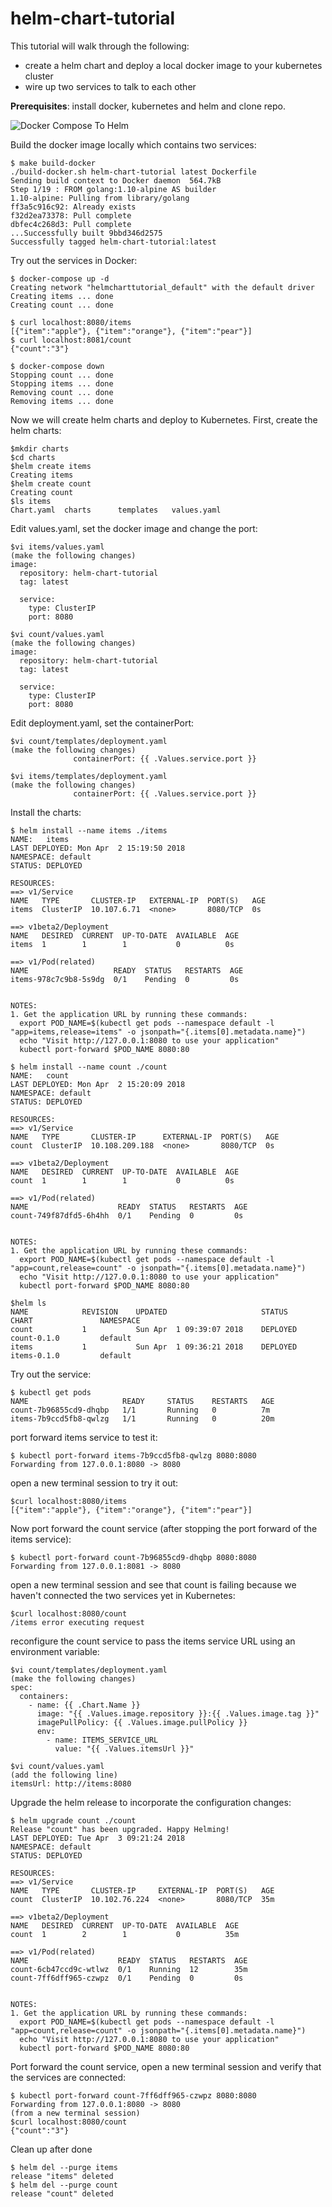 # helm-chart-tutorial

This tutorial will walk through the following:
- create a helm chart and deploy a local docker image to your kubernetes cluster
- wire up two services to talk to each other

**Prerequisites**: install docker, kubernetes and helm and clone repo.

![Docker Compose To Helm](./tutorial.png)


Build the docker image locally which contains two services:
```
$ make build-docker
./build-docker.sh helm-chart-tutorial latest Dockerfile
Sending build context to Docker daemon  564.7kB
Step 1/19 : FROM golang:1.10-alpine AS builder
1.10-alpine: Pulling from library/golang
ff3a5c916c92: Already exists
f32d2ea73378: Pull complete
dbfec4c268d3: Pull complete
...Successfully built 9bbd346d2575
Successfully tagged helm-chart-tutorial:latest
```
Try out the services in Docker:
```
$ docker-compose up -d
Creating network "helmcharttutorial_default" with the default driver
Creating items ... done
Creating count ... done
```
```
$ curl localhost:8080/items
[{"item":"apple"}, {"item":"orange"}, {"item":"pear"}]
$ curl localhost:8081/count
{"count":"3"}
```
```
$ docker-compose down
Stopping count ... done
Stopping items ... done
Removing count ... done
Removing items ... done
```
Now we will create helm charts and deploy to Kubernetes.
First, create the helm charts:
```
$mkdir charts
$cd charts
$helm create items
Creating items
$helm create count
Creating count
$ls items
Chart.yaml	charts		templates	values.yaml
```

Edit values.yaml, set the docker image and change the port:
```
$vi items/values.yaml
(make the following changes)
image:
  repository: helm-chart-tutorial
  tag: latest

  service:
    type: ClusterIP
    port: 8080  
```
```
$vi count/values.yaml
(make the following changes)
image:
  repository: helm-chart-tutorial
  tag: latest

  service:
    type: ClusterIP
    port: 8080  
```

Edit deployment.yaml, set the containerPort:
```
$vi count/templates/deployment.yaml
(make the following changes)
              containerPort: {{ .Values.service.port }}
```
```
$vi items/templates/deployment.yaml
(make the following changes)
              containerPort: {{ .Values.service.port }}
```


Install the charts:
```
$ helm install --name items ./items
NAME:   items
LAST DEPLOYED: Mon Apr  2 15:19:50 2018
NAMESPACE: default
STATUS: DEPLOYED

RESOURCES:
==> v1/Service
NAME   TYPE       CLUSTER-IP   EXTERNAL-IP  PORT(S)   AGE
items  ClusterIP  10.107.6.71  <none>       8080/TCP  0s

==> v1beta2/Deployment
NAME   DESIRED  CURRENT  UP-TO-DATE  AVAILABLE  AGE
items  1        1        1           0          0s

==> v1/Pod(related)
NAME                   READY  STATUS   RESTARTS  AGE
items-978c7c9b8-5s9dg  0/1    Pending  0         0s


NOTES:
1. Get the application URL by running these commands:
  export POD_NAME=$(kubectl get pods --namespace default -l "app=items,release=items" -o jsonpath="{.items[0].metadata.name}")
  echo "Visit http://127.0.0.1:8080 to use your application"
  kubectl port-forward $POD_NAME 8080:80
```
```
$ helm install --name count ./count
NAME:   count
LAST DEPLOYED: Mon Apr  2 15:20:09 2018
NAMESPACE: default
STATUS: DEPLOYED

RESOURCES:
==> v1/Service
NAME   TYPE       CLUSTER-IP      EXTERNAL-IP  PORT(S)   AGE
count  ClusterIP  10.108.209.188  <none>       8080/TCP  0s

==> v1beta2/Deployment
NAME   DESIRED  CURRENT  UP-TO-DATE  AVAILABLE  AGE
count  1        1        1           0          0s

==> v1/Pod(related)
NAME                    READY  STATUS   RESTARTS  AGE
count-749f87dfd5-6h4hh  0/1    Pending  0         0s


NOTES:
1. Get the application URL by running these commands:
  export POD_NAME=$(kubectl get pods --namespace default -l "app=count,release=count" -o jsonpath="{.items[0].metadata.name}")
  echo "Visit http://127.0.0.1:8080 to use your application"
  kubectl port-forward $POD_NAME 8080:80
```
```
$helm ls
NAME         	REVISION	UPDATED                 	STATUS  	CHART              	NAMESPACE
count        	1       	Sun Apr  1 09:39:07 2018	DEPLOYED	count-0.1.0        	default  
items        	1       	Sun Apr  1 09:36:21 2018	DEPLOYED	items-0.1.0        	default  
```

Try out the service:
```
$ kubectl get pods
NAME                     READY     STATUS    RESTARTS   AGE
count-7b96855cd9-dhqbp   1/1       Running   0          7m
items-7b9ccd5fb8-qwlzg   1/1       Running   0          20m
```
port forward items service to test it:
```
$ kubectl port-forward items-7b9ccd5fb8-qwlzg 8080:8080
Forwarding from 127.0.0.1:8080 -> 8080
```
open a new terminal session to try it out:
```
$curl localhost:8080/items
[{"item":"apple"}, {"item":"orange"}, {"item":"pear"}]
```
Now port forward the count service (after stopping the port forward of the items service):
```
$ kubectl port-forward count-7b96855cd9-dhqbp 8080:8080
Forwarding from 127.0.0.1:8081 -> 8080
```
open a new terminal session and see that count is failing because we haven't connected the two services yet in Kubernetes:
```
$curl localhost:8080/count
/items error executing request
```

reconfigure the count service to pass the items service URL using an environment variable:
```
$vi count/templates/deployment.yaml
(make the following changes)
spec:
  containers:
    - name: {{ .Chart.Name }}
      image: "{{ .Values.image.repository }}:{{ .Values.image.tag }}"
      imagePullPolicy: {{ .Values.image.pullPolicy }}
      env:
        - name: ITEMS_SERVICE_URL
          value: "{{ .Values.itemsUrl }}"
```

```
$vi count/values.yaml
(add the following line)
itemsUrl: http://items:8080
```

Upgrade the helm release to incorporate the configuration changes:
```
$ helm upgrade count ./count
Release "count" has been upgraded. Happy Helming!
LAST DEPLOYED: Tue Apr  3 09:21:24 2018
NAMESPACE: default
STATUS: DEPLOYED

RESOURCES:
==> v1/Service
NAME   TYPE       CLUSTER-IP     EXTERNAL-IP  PORT(S)   AGE
count  ClusterIP  10.102.76.224  <none>       8080/TCP  35m

==> v1beta2/Deployment
NAME   DESIRED  CURRENT  UP-TO-DATE  AVAILABLE  AGE
count  1        2        1           0          35m

==> v1/Pod(related)
NAME                    READY  STATUS   RESTARTS  AGE
count-6cb47ccd9c-wtlwz  0/1    Running  12        35m
count-7ff6dff965-czwpz  0/1    Pending  0         0s


NOTES:
1. Get the application URL by running these commands:
  export POD_NAME=$(kubectl get pods --namespace default -l "app=count,release=count" -o jsonpath="{.items[0].metadata.name}")
  echo "Visit http://127.0.0.1:8080 to use your application"
  kubectl port-forward $POD_NAME 8080:80
  ```

Port forward the count service, open a new terminal session and verify that the services are connected:
```
$ kubectl port-forward count-7ff6dff965-czwpz 8080:8080
Forwarding from 127.0.0.1:8080 -> 8080
(from a new terminal session)
$curl localhost:8080/count
{"count":"3"}
```


Clean up after done
```
$ helm del --purge items
release "items" deleted
$ helm del --purge count
release "count" deleted
```
